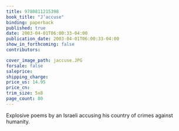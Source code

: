 ```yaml
---
title: 9780811215398
book_title: "J’accuse"
binding: paperback
published: true
date: 2003-04-01T06:00:33-04:00
publication_date: 2003-04-01T06:00:33-04:00
show_in_forthcoming: false
contributors:

cover_image_path: jaccuse.JPG
forsale: false
saleprice:
shipping_charge:
price_us: 14.95
price_cn:
trim_size: 5x8
page_count: 80
---
```

Explosive poems by an Israeli accusing his country of crimes against humanity.

